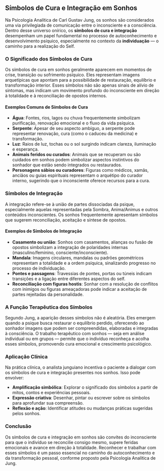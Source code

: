 
## Símbolos de Cura e Integração em Sonhos

Na Psicologia Analítica de Carl Gustav Jung, os sonhos são considerados uma via privilegiada de comunicação entre o inconsciente e a consciência. Dentro desse universo onírico, os **símbolos de cura e integração** desempenham um papel fundamental no processo de autoconhecimento e desenvolvimento psíquico, especialmente no contexto da **individuação** — o caminho para a realização do Self.

### O Significado dos Símbolos de Cura

Os símbolos de cura em sonhos geralmente aparecem em momentos de crise, transição ou sofrimento psíquico. Eles representam imagens arquetípicas que apontam para a possibilidade de restauração, equilíbrio e transformação interior. Esses símbolos não são apenas sinais de alívio de sintomas, mas indicam um movimento profundo do inconsciente em direção à totalidade e à reconciliação de opostos internos.

#### Exemplos Comuns de Símbolos de Cura

- **Água**: Fontes, rios, lagos ou chuva frequentemente simbolizam purificação, renovação emocional e o fluxo da vida psíquica.
- **Serpente**: Apesar de seu aspecto ambíguo, a serpente pode representar renovação, cura (como o caduceu da medicina) e transformação.
- **Luz**: Raios de luz, tochas ou o sol surgindo indicam clareza, iluminação e esperança.
- **Animais feridos ou curados**: Animais que se recuperam ou são cuidados em sonhos podem simbolizar aspectos instintivos do sonhador que estão sendo integrados ou restaurados.
- **Personagens sábios ou curadores**: Figuras como médicos, xamãs, anciãos ou guias espirituais representam o arquétipo do curador interno, sugerindo que o inconsciente oferece recursos para a cura.

### Símbolos de Integração

A integração refere-se à união de partes dissociadas da psique, especialmente aquelas representadas pela Sombra, Anima/Animus e outros conteúdos inconscientes. Os sonhos frequentemente apresentam símbolos que sugerem reconciliação, aceitação e síntese de opostos.

#### Exemplos de Símbolos de Integração

- **Casamento ou união**: Sonhos com casamentos, alianças ou fusão de opostos simbolizam a integração de polaridades internas (masculino/feminino, consciente/inconsciente).
- **Mandala**: Imagens circulares, mandalas ou padrões geométricos representam a totalidade e a ordem psíquica, sinalizando progresso no processo de individuação.
- **Pontes e passagens**: Travessias de pontes, portas ou túneis indicam transições e a ligação entre diferentes aspectos do self.
- **Reconciliação com figuras hostis**: Sonhar com a resolução de conflitos com inimigos ou figuras ameaçadoras pode indicar a aceitação de partes rejeitadas da personalidade.

### A Função Terapêutica dos Símbolos

Segundo Jung, a aparição desses símbolos não é aleatória. Eles emergem quando a psique busca restaurar o equilíbrio perdido, oferecendo ao sonhador imagens que podem ser compreendidas, elaboradas e integradas à consciência. O trabalho terapêutico com sonhos — seja em análise individual ou em grupos — permite que o indivíduo reconheça e acolha esses símbolos, promovendo cura emocional e crescimento psicológico.

### Aplicação Clínica

Na prática clínica, o analista junguiano incentiva o paciente a dialogar com os símbolos de cura e integração presentes nos sonhos. Isso pode envolver:

- **Amplificação simbólica**: Explorar o significado dos símbolos a partir de mitos, contos e experiências pessoais.
- **Expressão criativa**: Desenhar, pintar ou escrever sobre os símbolos para aprofundar sua compreensão.
- **Reflexão e ação**: Identificar atitudes ou mudanças práticas sugeridas pelos sonhos.

### Conclusão

Os símbolos de cura e integração em sonhos são convites do inconsciente para que o indivíduo se reconcilie consigo mesmo, supere feridas emocionais e avance em direção à totalidade. Reconhecer e trabalhar com esses símbolos é um passo essencial no caminho do autoconhecimento e da transformação pessoal, conforme proposto pela Psicologia Analítica de Jung.
```
